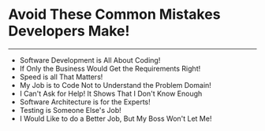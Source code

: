# Avoid These Common Mistakes Developers Make!
---
 - Software Development is All About Coding!
 - If Only the Business Would Get the Requirements Right!
 - Speed is all That Matters!
 - My Job is to Code Not to Understand the Problem Domain!
 - I Can't Ask for Help! It Shows That I Don't Know Enough
 - Software Architecture is for the Experts!
 - Testing is Someone Else's Job!
 - I Would Like to do a Better Job, But My Boss Won't Let Me!
